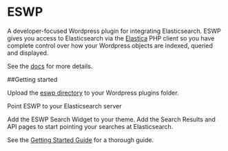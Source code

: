 ESWP
====

A developer-focused Wordpress plugin for integrating Elasticsearch. ESWP gives you access to Elasticsearch via the [Elastica](/ruflin/Elastica) PHP client so you have complete control over how your Wordpress objects are indexed, queried and displayed.

See the [docs](/KodrAus/eswp/wiki/) for more details.

##Getting started

Upload the [eswp directory](/KodrAus/eswp/tree/master/src/eswp) to your Wordpress plugins folder.

Point ESWP to your Elasticsearch server

Add the ESWP Search Widget to your theme. Add the Search Results and API pages to start pointing your searches at Elasticsearch.

See the [Getting Started Guide](/KodrAus/eswp/wiki/getting-started) for a thorough guide.
